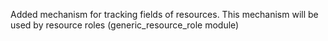 Added mechanism for tracking fields of resources.
This mechanism will be used by resource roles (generic_resource_role module)
